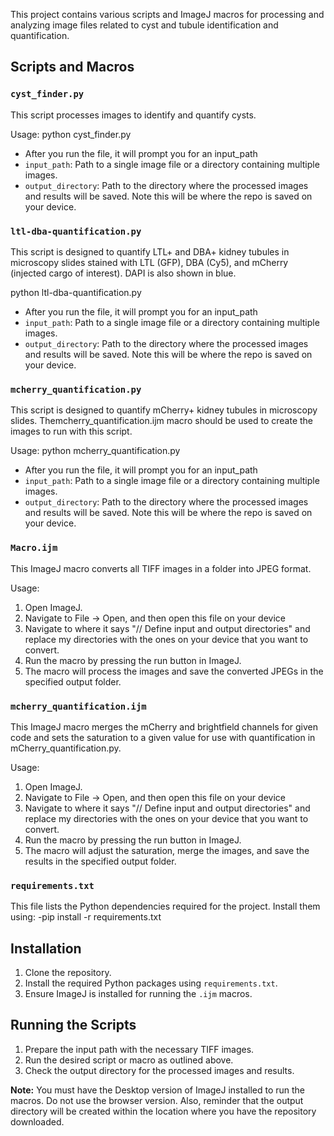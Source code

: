 This project contains various scripts and ImageJ macros for processing and analyzing image files related to cyst and tubule identification and quantification.

## Scripts and Macros

### `cyst_finder.py`
This script processes images to identify and quantify cysts.

Usage:
python cyst_finder.py 
- After you run the file, it will prompt you for an input_path
- `input_path`: Path to a single image file or a directory containing multiple images.
- `output_directory`: Path to the directory where the processed images and results will be saved. Note this will be where the repo is saved on your device.

### `ltl-dba-quantification.py`
 This script is designed to quantify LTL+ and DBA+ kidney tubules in microscopy slides stained with LTL (GFP), DBA (Cy5), and mCherry (injected cargo of interest). DAPI is also shown in blue.

python ltl-dba-quantification.py 
- After you run the file, it will prompt you for an input_path
- `input_path`: Path to a single image file or a directory containing multiple images.
- `output_directory`: Path to the directory where the processed images and results will be saved. Note this will be where the repo is saved on your device.

### `mcherry_quantification.py`
This script is designed to quantify mCherry+ kidney tubules in microscopy slides. Themcherry_quantification.ijm macro should be used to create the images to run with this script.

Usage:
python mcherry_quantification.py
- After you run the file, it will prompt you for an input_path
- `input_path`: Path to a single image file or a directory containing multiple images.
- `output_directory`: Path to the directory where the processed images and results will be saved. Note this will be where the repo is saved on your device.

### `Macro.ijm`
This ImageJ macro converts all TIFF images in a folder into JPEG format.

Usage:
1. Open ImageJ.
2. Navigate to File -> Open, and then open this file on your device
3. Navigate to where it says "// Define input and output directories" and replace my directories with the ones on your device that you want to convert.
4. Run the macro by pressing the run button in ImageJ.
5. The macro will process the images and save the converted JPEGs in the specified output folder.

### `mcherry_quantification.ijm`
This ImageJ macro merges the mCherry and brightfield channels for given code and sets the saturation to a given value for use with quantification in mCherry_quantification.py.

Usage:
1. Open ImageJ.
2. Navigate to File -> Open, and then open this file on your device
3. Navigate to where it says "// Define input and output directories" and replace my directories with the ones on your device that you want to convert.
4. Run the macro by pressing the run button in ImageJ.
5. The macro will adjust the saturation, merge the images, and save the results in the specified output folder.

### `requirements.txt`
This file lists the Python dependencies required for the project. Install them using:
-pip install -r requirements.txt

## Installation

1. Clone the repository.
2. Install the required Python packages using `requirements.txt`.
3. Ensure ImageJ is installed for running the `.ijm` macros.

## Running the Scripts

1. Prepare the input path with the necessary TIFF images.
2. Run the desired script or macro as outlined above.
3. Check the output directory for the processed images and results.

**Note:** You must have the Desktop version of ImageJ installed to run the macros. Do not use the browser version. Also, reminder that the output directory will be created within the location where you have the repository downloaded.

